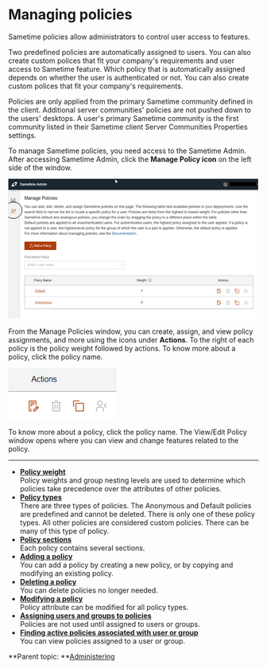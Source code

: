# Managing policies

Sametime policies allow administrators to control user access to features.

Two predefined policies are automatically assigned to users. You can also create custom polices that fit your company's requirements and user access to Sametime feature. Which policy that is automatically assigned depends on whether the user is authenticated or not. You can also create custom polices that fit your company's requirements.

Policies are only applied from the primary Sametime community defined in the client. Additional server communities' policies are not pushed down to the users' desktops. A user's primary Sametime community is the first community listed in their Sametime client Server Communities Properties settings.

To manage Sametime policies, you need access to the Sametime Admin. After accessing Sametime Admin, click the **Manage Policy icon** on the left side of the window.

![Manage Policy window](Images/adminui_managepolicy.png)

From the Manage Policies window, you can create, assign, and view policy assignments, and more using the icons under **Actions**. To the right of each policy is the policy weight followed by actions. To know more about a policy, click the policy name.

![Graphic showing the task icons under Actions for policy management. Actions include edit, delete, copy, and assign.](Images/icons_policy_actions.png)


To know more about a policy, click the policy name. The View/Edit Policy window opens where you can view and change features related to the policy.

---

-   **[Policy weight](adminui_policy_weight.md)**  
Policy weights and group nesting levels are used to determine which policies take precedence over the attributes of other policies.
-   **[Policy types](adminui_policy_types.md)**  
There are three types of policies. The Anonymous and Default policies are predefined and cannot be deleted. There is only one of these policy types. All other policies are considered custom policies. There can be many of this type of policy.
-   **[Policy sections](adminui_policy_sections.md)**  
Each policy contains several sections.
-   **[Adding a policy](adminui_policy_add.md)**  
You can add a policy by creating a new policy, or by copying and modifying an existing policy.
-   **[Deleting a policy](adminui_policy_delete.md)**  
You can delete policies no longer needed.
-   **[Modifying a policy](adminui_policy_modify.md)**  
Policy attribute can be modified for all policy types.
-   **[Assigning users and groups to policies](adminui_policy_assign.md)**  
Policies are not used until assigned to users or groups.
-   **[Finding active policies associated with user or group](adminui_policy_view_active.md)**  
You can view policies assigned to a user or group.

**Parent topic:   **[Administering](administering.md)


